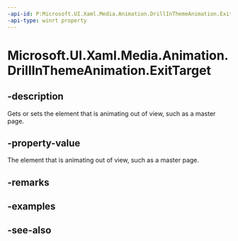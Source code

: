 ```yaml
---
-api-id: P:Microsoft.UI.Xaml.Media.Animation.DrillInThemeAnimation.ExitTarget
-api-type: winrt property
---
```


<!-- Property syntax
public Windows.UI.Xaml.DependencyObject ExitTarget { get;  set; }
-->

# Microsoft.UI.Xaml.Media.Animation.DrillInThemeAnimation.ExitTarget

## -description
Gets or sets the element that is animating out of view, such as a master page.

## -property-value
The element that is animating out of view, such as a master page.

## -remarks

## -examples

## -see-also
